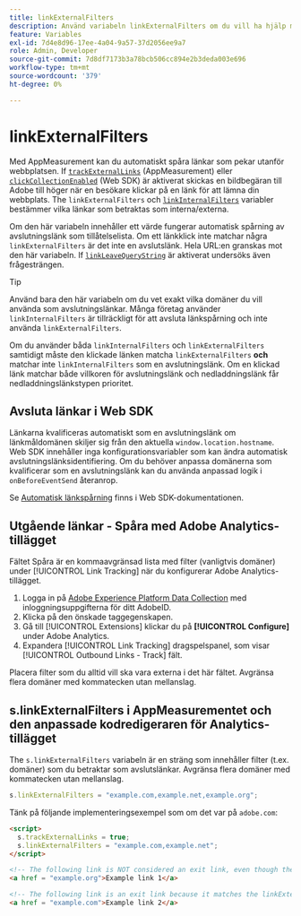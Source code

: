 ```yaml
---
title: linkExternalFilters
description: Använd variabeln linkExternalFilters om du vill ha hjälp med automatisk spårning av avslutningslänk.
feature: Variables
exl-id: 7d4e8d96-17ee-4a04-9a57-37d2056ee9a7
role: Admin, Developer
source-git-commit: 7d8df7173b3a78bcb506cc894e2b3deda003e696
workflow-type: tm+mt
source-wordcount: '379'
ht-degree: 0%

---
```


# linkExternalFilters

Med AppMeasurement kan du automatiskt spåra länkar som pekar utanför webbplatsen. If [`trackExternalLinks`](trackexternallinks.md) (AppMeasurement) eller [`clickCollectionEnabled`](trackexternallinks.md) (Web SDK) är aktiverat skickas en bildbegäran till Adobe till höger när en besökare klickar på en länk för att lämna din webbplats. The `linkExternalFilters` och [`linkInternalFilters`](linkinternalfilters.md) variabler bestämmer vilka länkar som betraktas som interna/externa.

Om den här variabeln innehåller ett värde fungerar automatisk spårning av avslutningslänk som tillåtelselista. Om ett länkklick inte matchar några `linkExternalFilters` är det inte en avslutslänk. Hela URL:en granskas mot den här variabeln. If [`linkLeaveQueryString`](linkleavequerystring.md) är aktiverat undersöks även frågesträngen.

>[!TIP]
>
>Använd bara den här variabeln om du vet exakt vilka domäner du vill använda som avslutningslänkar. Många företag använder `linkInternalFilters` är tillräckligt för att avsluta länkspårning och inte använda `linkExternalFilters`.

Om du använder båda `linkInternalFilters` och `linkExternalFilters` samtidigt måste den klickade länken matcha `linkExternalFilters` **och** matchar inte `linkInternalFilters` som en avslutningslänk. Om en klickad länk matchar både villkoren för avslutningslänk och nedladdningslänk får nedladdningslänkstypen prioritet.

## Avsluta länkar i Web SDK

Länkarna kvalificeras automatiskt som en avslutningslänk om länkmåldomänen skiljer sig från den aktuella `window.location.hostname`. Web SDK innehåller inga konfigurationsvariabler som kan ändra automatisk avslutningslänksidentifiering. Om du behöver anpassa domänerna som kvalificerar som en avslutningslänk kan du använda anpassad logik i `onBeforeEventSend` återanrop.

Se [Automatisk länkspårning](https://experienceleague.adobe.com/docs/experience-platform/edge/data-collection/track-links.html#automaticLinkTracking) finns i Web SDK-dokumentationen.

## Utgående länkar - Spåra med Adobe Analytics-tillägget

Fältet Spåra är en kommaavgränsad lista med filter (vanligtvis domäner) under [!UICONTROL Link Tracking] när du konfigurerar Adobe Analytics-tillägget.

1. Logga in på [Adobe Experience Platform Data Collection](https://experience.adobe.com/data-collection) med inloggningsuppgifterna för ditt AdobeID.
2. Klicka på den önskade taggegenskapen.
3. Gå till [!UICONTROL Extensions] klickar du på **[!UICONTROL Configure]** under Adobe Analytics.
4. Expandera [!UICONTROL Link Tracking] dragspelspanel, som visar [!UICONTROL Outbound Links - Track] fält.

Placera filter som du alltid vill ska vara externa i det här fältet. Avgränsa flera domäner med kommatecken utan mellanslag.

## s.linkExternalFilters i AppMeasurementet och den anpassade kodredigeraren för Analytics-tillägget

The `s.linkExternalFilters` variabeln är en sträng som innehåller filter (t.ex. domäner) som du betraktar som avslutslänkar. Avgränsa flera domäner med kommatecken utan mellanslag.

```js
s.linkExternalFilters = "example.com,example.net,example.org";
```

Tänk på följande implementeringsexempel som om det var på `adobe.com`:

```html
<script>
  s.trackExternalLinks = true;
  s.linkExternalFilters = "example.com,example.net";
</script>

<!-- The following link is NOT considered an exit link, even though the link is outside adobe.com -->
<a href = "example.org">Example link 1</a>

<!-- The following link is an exit link because it matches the linkExternalFilters allowlist -->
<a href = "example.com">Example link 2</a>
```

